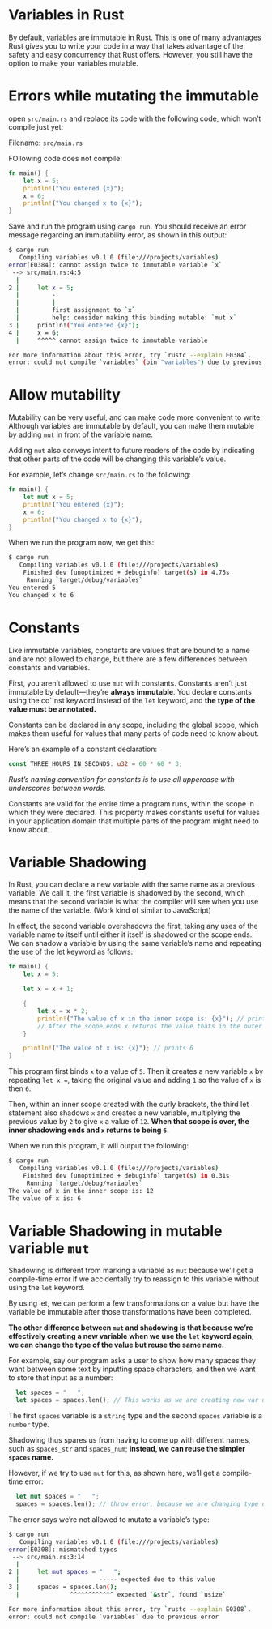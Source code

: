# Variables in Rust

By default, variables are immutable in Rust. This is one of many advantages Rust gives you to write your code in a way that takes advantage of the safety and easy concurrency that Rust offers. However, you still have the option to make your variables mutable.

# Errors while mutating the immutable

open `src/main.rs` and replace its code with the following code, which won’t compile just yet:

Filename: `src/main.rs`

FOllowing code does not compile!

```rust
fn main() {
    let x = 5;
    println!("You entered {x}");
    x = 6;
    println!("You changed x to {x}");
}
```

Save and run the program using `cargo run`. You should receive an error message regarding an immutability error, as shown in this output:

```bash
$ cargo run
   Compiling variables v0.1.0 (file:///projects/variables)
error[E0384]: cannot assign twice to immutable variable `x`
 --> src/main.rs:4:5
  |
2 |     let x = 5;
  |         -
  |         |
  |         first assignment to `x`
  |         help: consider making this binding mutable: `mut x`
3 |     println!("You entered {x}");
4 |     x = 6;
  |     ^^^^^ cannot assign twice to immutable variable

For more information about this error, try `rustc --explain E0384`.
error: could not compile `variables` (bin "variables") due to previous error
```

# Allow mutability

Mutability can be very useful, and can make code more convenient to write. Although variables are immutable by default, you can make them mutable by adding `mut` in front of the variable name.

Adding `mut` also conveys intent to future readers of the code by indicating that other parts of the code will be changing this variable’s value.

For example, let’s change `src/main.rs` to the following:

```rust
fn main() {
    let mut x = 5;
    println!("You entered {x}");
    x = 6;
    println!("You changed x to {x}");
}
```

When we run the program now, we get this:

```bash
$ cargo run
   Compiling variables v0.1.0 (file:///projects/variables)
    Finished dev [unoptimized + debuginfo] target(s) in 4.75s
     Running `target/debug/variables`
You entered 5
You changed x to 6
```

# Constants

Like immutable variables, constants are values that are bound to a name and are not allowed to change, but there are a few differences between constants and variables.

First, you aren’t allowed to use `mut` with constants. Constants aren’t just immutable by default—they’re **always immutable**. You declare constants using the co``nst keyword instead of the `let` keyword, and **the type of the value must be annotated.**

Constants can be declared in any scope, including the global scope, which makes them useful for values that many parts of code need to know about.

Here’s an example of a constant declaration:

```rust
const THREE_HOURS_IN_SECONDS: u32 = 60 * 60 * 3;
```

_Rust’s naming convention for constants is to use all uppercase with underscores between words._

Constants are valid for the entire time a program runs, within the scope in which they were declared. This property makes constants useful for values in your application domain that multiple parts of the program might need to know about.

# Variable Shadowing

In Rust, you can declare a new variable with the same name as a previous variable. We call it, the first variable is shadowed by the second, which means that the second variable is what the compiler will see when you use the name of the variable. (Work kind of similar to JavaScript)

In effect, the second variable overshadows the first, taking any uses of the variable name to itself until either it itself is shadowed or the scope ends. We can shadow a variable by using the same variable’s name and repeating the use of the let keyword as follows:

```rust
fn main() {
    let x = 5;

    let x = x + 1;

    {
        let x = x * 2;
        println!("The value of x in the inner scope is: {x}"); // prints 12
        // After the scope ends x returns the value thats in the outer scope
    }

    println!("The value of x is: {x}"); // prints 6
}
```

This program first binds `x` to a value of `5`. Then it creates a new variable `x` by repeating `let x =`, taking the original value and adding `1` so the value of `x` is then `6`.

Then, within an inner scope created with the curly brackets, the third let statement also shadows `x` and creates a new variable, multiplying the previous value by `2` to give `x` a value of `12`. **When that scope is over, the inner shadowing ends and `x` returns to being `6`.**

When we run this program, it will output the following:

```bash
$ cargo run
   Compiling variables v0.1.0 (file:///projects/variables)
    Finished dev [unoptimized + debuginfo] target(s) in 0.31s
     Running `target/debug/variables`
The value of x in the inner scope is: 12
The value of x is: 6
```

# Variable Shadowing in mutable variable `mut`

Shadowing is different from marking a variable as `mut` because we’ll get a compile-time error if we accidentally try to reassign to this variable without using the `let` keyword.

By using let, we can perform a few transformations on a value but have the variable be immutable after those transformations have been completed.

**The other difference between `mut` and shadowing is that because we’re effectively creating a new variable when we use the `let` keyword again, we can change the type of the value but reuse the same name.**

For example, say our program asks a user to show how many spaces they want between some text by inputting space characters, and then we want to store that input as a number:

```rust
  let spaces = "   ";
  let spaces = spaces.len(); // This works as we are creating new var using let keyword
```

The first `spaces` variable is a `string` type and the second `spaces` variable is a `number` type.

Shadowing thus spares us from having to come up with different names, such as `spaces_str` and `spaces_num`; **instead, we can reuse the simpler `spaces` name.**

However, if we try to use `mut` for this, as shown here, we’ll get a compile-time error:

```rust
  let mut spaces = "   ";
  spaces = spaces.len(); // throw error, because we are changing type of the same variable. Using mute we can change the value but cannot change the value's type
```

The error says we’re not allowed to mutate a variable’s type:

```bash
$ cargo run
   Compiling variables v0.1.0 (file:///projects/variables)
error[E0308]: mismatched types
 --> src/main.rs:3:14
  |
2 |     let mut spaces = "   ";
  |                      ----- expected due to this value
3 |     spaces = spaces.len();
  |              ^^^^^^^^^^^^ expected `&str`, found `usize`

For more information about this error, try `rustc --explain E0308`.
error: could not compile `variables` due to previous error
```
